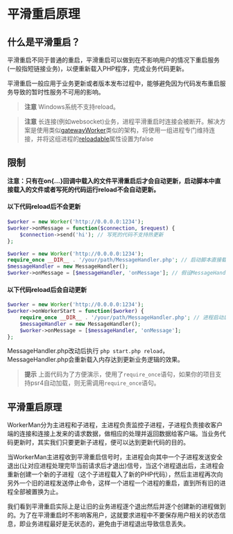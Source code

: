 # 平滑重启原理
## 什么是平滑重启？

平滑重启不同于普通的重启，平滑重启可以做到在不影响用户的情况下重启服务(一般指短链接业务)，以便重新载入PHP程序，完成业务代码更新。

平滑重启一般应用于业务更新或者版本发布过程中，能够避免因为代码发布重启服务导致的暂时性服务不可用的影响。

> **注意**
> Windows系统不支持reload。

> **注意**
> 长连接(例如websocket)业务，进程平滑重启时连接会被断开。解决方案是使用类似[gatewayWorker](https://www.workerman.net/doc/gateway-worker)类似的架构，将使用一组进程专门维持连接，并将这组进程的[reloadable](../worker/reloadable.md)属性设置为false

## 限制
**注意：只有在on{...}回调中载入的文件平滑重启后才会自动更新，启动脚本中直接载入的文件或者写死的代码运行reload不会自动更新。**

#### 以下代码reload后不会更新
```php
$worker = new Worker('http://0.0.0.0:1234');
$worker->onMessage = function($connection, $request) {
    $connection->send('hi'); // 写死的代码不支持热更新
};
```

```php
$worker = new Worker('http://0.0.0.0:1234');
require_once __DIR__ . '/your/path/MessageHandler.php'; // 启动脚本直接载入的文件不支持热更新
$messageHandler = new MessageHandler();
$worker->onMessage = [$messageHandler, 'onMessage']; // 假设MessageHandler类里有一个onMessage方法
```


#### 以下代码reload后会自动更新
```php
$worker = new Worker('http://0.0.0.0:1234');
$worker->onWorkerStart = function($worker) {
    require_once __DIR__ . '/your/path/MessageHandler.php'; // 进程启动后载入的文件支持热更新
    $messageHandler = new MessageHandler();
    $worker->onMessage = [$messageHandler, 'onMessage'];
};
```
MessageHandler.php改动后执行 `php start.php reload`，MessageHandler.php会重新载入内存达到更新业务逻辑的效果。


> **提示**
> 上面代码为了方便演示，使用了`require_once`语句，如果你的项目支持psr4自动加载，则无需调用`require_once`语句。

## 平滑重启原理

WorkerMan分为主进程和子进程，主进程负责监控子进程，子进程负责接收客户端的连接和连接上发来的请求数据，做相应的处理并返回数据给客户端。当业务代码更新时，其实我们只要更新子进程，便可以达到更新代码的目的。

当WorkerMan主进程收到平滑重启信号时，主进程会向其中一个子进程发送安全退出(让对应进程处理完毕当前请求后才退出)信号，当这个进程退出后，主进程会重新创建一个新的子进程（这个子进程载入了新的PHP代码），然后主进程再次向另外一个旧的进程发送停止命令，这样一个进程一个进程的重启，直到所有旧的进程全部被置换为止。

我们看到平滑重启实际上是让旧的业务进程逐个退出然后并逐个创建新的进程做到的。为了在平滑重启时不影响客用户，这就要求进程中不要保存用户相关的状态信息，即业务进程最好是无状态的，避免由于进程退出导致信息丢失。
